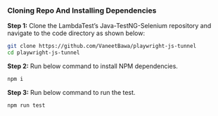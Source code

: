 ### Cloning Repo And Installing Dependencies

**Step 1:** Clone the LambdaTest’s Java-TestNG-Selenium repository and navigate to the code directory as shown below:

```bash
git clone https://github.com/VaneetBawa/playwright-js-tunnel
cd playwright-js-tunnel
```

**Step 2:** Run below command to install NPM dependencies.

  ```bash
  npm i
  ```

**Step 3:** Run below command to run the test.

  ```bash
  npm run test
  ```
